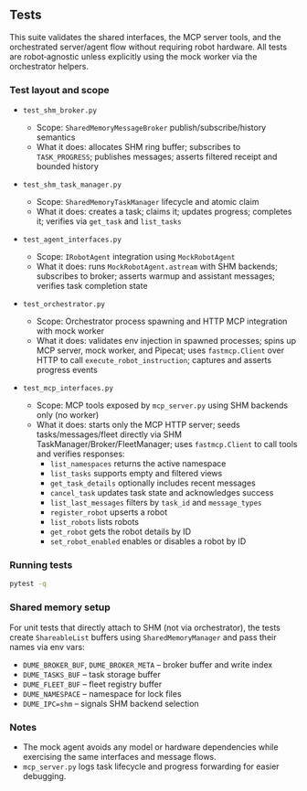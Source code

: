 ## Tests

This suite validates the shared interfaces, the MCP server tools, and the orchestrated server/agent flow without requiring robot hardware. All tests are robot‑agnostic unless explicitly using the mock worker via the orchestrator helpers.

### Test layout and scope

- `test_shm_broker.py`
  - Scope: `SharedMemoryMessageBroker` publish/subscribe/history semantics
  - What it does: allocates SHM ring buffer; subscribes to `TASK_PROGRESS`; publishes messages; asserts filtered receipt and bounded history

- `test_shm_task_manager.py`
  - Scope: `SharedMemoryTaskManager` lifecycle and atomic claim
  - What it does: creates a task; claims it; updates progress; completes it; verifies via `get_task` and `list_tasks`

- `test_agent_interfaces.py`
  - Scope: `IRobotAgent` integration using `MockRobotAgent`
  - What it does: runs `MockRobotAgent.astream` with SHM backends; subscribes to broker; asserts warmup and assistant messages; verifies task completion state

- `test_orchestrator.py`
  - Scope: Orchestrator process spawning and HTTP MCP integration with mock worker
  - What it does: validates env injection in spawned processes; spins up MCP server, mock worker, and Pipecat; uses `fastmcp.Client` over HTTP to call `execute_robot_instruction`; captures and asserts progress events

- `test_mcp_interfaces.py`
  - Scope: MCP tools exposed by `mcp_server.py` using SHM backends only (no worker)
  - What it does: starts only the MCP HTTP server; seeds tasks/messages/fleet directly via SHM TaskManager/Broker/FleetManager; uses `fastmcp.Client` to call tools and verifies responses:
    - `list_namespaces` returns the active namespace
    - `list_tasks` supports empty and filtered views
    - `get_task_details` optionally includes recent messages
    - `cancel_task` updates task state and acknowledges success
    - `list_last_messages` filters by `task_id` and `message_types`
    - `register_robot` upserts a robot
    - `list_robots` lists robots
    - `get_robot` gets the robot details by ID
    - `set_robot_enabled` enables or disables a robot by ID

### Running tests

```bash
pytest -q
```

### Shared memory setup

For unit tests that directly attach to SHM (not via orchestrator), the tests create `ShareableList` buffers using `SharedMemoryManager` and pass their names via env vars:

- `DUME_BROKER_BUF`, `DUME_BROKER_META` – broker buffer and write index
- `DUME_TASKS_BUF` – task storage buffer
- `DUME_FLEET_BUF` – fleet registry buffer
- `DUME_NAMESPACE` – namespace for lock files
- `DUME_IPC=shm` – signals SHM backend selection

### Notes

- The mock agent avoids any model or hardware dependencies while exercising the same interfaces and message flows.
- `mcp_server.py` logs task lifecycle and progress forwarding for easier debugging.